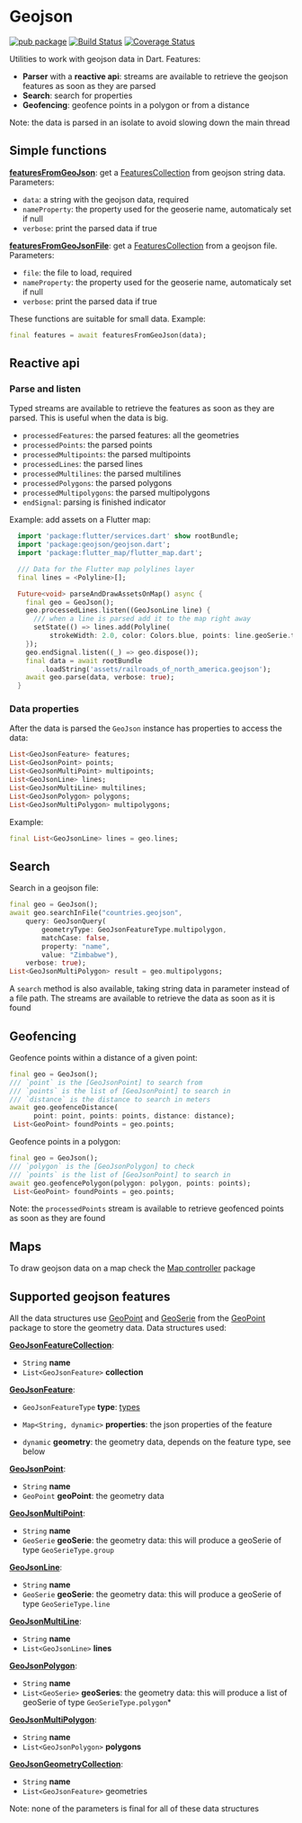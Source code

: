 # Geojson

[![pub package](https://img.shields.io/pub/v/geojson.svg)](https://pub.dartlang.org/packages/geojson) [![Build Status](https://travis-ci.org/synw/geojson.svg?branch=master)](https://travis-ci.org/synw/geojson) [![Coverage Status](https://coveralls.io/repos/github/synw/geojson/badge.svg?branch=master)](https://coveralls.io/github/synw/geojson?branch=master)

Utilities to work with geojson data in Dart. Features:

- **Parser** with a **reactive api**: streams are available to retrieve the geojson features as soon as they are parsed
- **Search**: search for properties
- **Geofencing**: geofence points in a polygon or from a distance

Note: the data is parsed in an isolate to avoid slowing down the main thread

## Simple functions

**[featuresFromGeoJson](https://pub.dev/documentation/geojson/latest/geojson/featuresFromGeoJson.html)**: get a [FeaturesCollection](https://pub.dev/documentation/geojson/latest/geojson/GeoJsonFeatureCollection-class.html) from geojson string data. Parameters:

- `data`: a string with the geojson data, required
- `nameProperty`: the property used for the geoserie name, automaticaly set if null
- `verbose`: print the parsed data if true

**[featuresFromGeoJsonFile](https://pub.dev/documentation/geojson/latest/geojson/featuresFromGeoJsonFile.html)**: get a [FeaturesCollection](https://pub.dev/documentation/geojson/latest/geojson/GeoJsonFeatureCollection-class.html) from a geojson file. Parameters:

- `file`: the file to load, required
- `nameProperty`: the property used for the geoserie name, automaticaly set if null
- `verbose`: print the parsed data if true

These functions are suitable for small data. Example:

```dart
final features = await featuresFromGeoJson(data);
```

## Reactive api

### Parse and listen

Typed streams are available to retrieve the features as soon as they are parsed. This is useful when the data is big.

- `processedFeatures`: the parsed features: all the geometries
- `processedPoints`: the parsed points
- `processedMultipoints`: the parsed multipoints
- `processedLines`: the parsed lines
- `processedMultilines`: the parsed multilines
- `processedPolygons`: the parsed polygons
- `processedMultipolygons`: the parsed multipolygons
- `endSignal`: parsing is finished indicator

Example: add assets on a Flutter map:

```dart
  import 'package:flutter/services.dart' show rootBundle;
  import 'package:geojson/geojson.dart';
  import 'package:flutter_map/flutter_map.dart';

  /// Data for the Flutter map polylines layer
  final lines = <Polyline>[];

  Future<void> parseAndDrawAssetsOnMap() async {
    final geo = GeoJson();
    geo.processedLines.listen((GeoJsonLine line) {
      /// when a line is parsed add it to the map right away
      setState(() => lines.add(Polyline(
          strokeWidth: 2.0, color: Colors.blue, points: line.geoSerie.toLatLng())));
    });
    geo.endSignal.listen((_) => geo.dispose());
    final data = await rootBundle
        .loadString('assets/railroads_of_north_america.geojson');
    await geo.parse(data, verbose: true);
  }
```

### Data properties

After the data is parsed the `GeoJson` instance has properties to access the data:

```dart
List<GeoJsonFeature> features;
List<GeoJsonPoint> points;
List<GeoJsonMultiPoint> multipoints;
List<GeoJsonLine> lines;
List<GeoJsonMultiLine> multilines;
List<GeoJsonPolygon> polygons;
List<GeoJsonMultiPolygon> multipolygons;
```

Example:

```dart
final List<GeoJsonLine> lines = geo.lines;
```

## Search

Search in  a geojson file:

```dart
final geo = GeoJson();
await geo.searchInFile("countries.geojson",
    query: GeoJsonQuery(
        geometryType: GeoJsonFeatureType.multipolygon,
        matchCase: false,
        property: "name",
        value: "Zimbabwe"),
    verbose: true);
List<GeoJsonMultiPolygon> result = geo.multipolygons;
```

A `search` method is also available, taking string data in parameter instead of a file path. The streams are available to retrieve the data as soon as it is found

## Geofencing

Geofence points within a distance of a given point:

   ```dart
   final geo = GeoJson();
   /// `point` is the [GeoJsonPoint] to search from
   /// `points` is the list of [GeoJsonPoint] to search in
   /// `distance` is the distance to search in meters
   await geo.geofenceDistance(
         point: point, points: points, distance: distance);
    List<GeoPoint> foundPoints = geo.points;
   ```

Geofence points in a polygon:

   ```dart
   final geo = GeoJson();
   /// `polygon` is the [GeoJsonPolygon] to check
   /// `points` is the list of [GeoJsonPoint] to search in
   await geo.geofencePolygon(polygon: polygon, points: points);
    List<GeoPoint> foundPoints = geo.points;
   ```

Note: the `processedPoints` stream is available to retrieve geofenced points as soon as they are found

## Maps

To draw geojson data on a map check the [Map controller](https://github.com/synw/map_controller#geojson-data) package

## Supported geojson features

All the data structures use [GeoPoint](https://pub.dev/documentation/geopoint/latest/geopoint/GeoPoint-class.html) and [GeoSerie](https://pub.dev/documentation/geopoint/latest/geopoint/GeoSerie-class.html) from the [GeoPoint](https://github.com/synw/geopoint) package to store the geometry data. Data structures used:

**[GeoJsonFeatureCollection](https://pub.dev/documentation/geojson/latest/geojson/GeoJsonFeatureCollection-class.html)**:

- `String` **name**
- `List<GeoJsonFeature>` **collection**

**[GeoJsonFeature](https://pub.dev/documentation/geojson/latest/geojson/GeoJsonFeature-class.html)**:

- `GeoJsonFeatureType` **type**: [types](https://pub.dev/documentation/geojson/latest/geojson/GeoJsonFeatureType-class.html)

- `Map<String, dynamic>` **properties**: the json properties of the feature
- `dynamic` **geometry**: the geometry data, depends on the feature type, see below

**[GeoJsonPoint](https://pub.dev/documentation/geojson/latest/geojson/GeoJsonPoint-class.html)**:

- `String` **name**
- `GeoPoint` **geoPoint**: the geometry data

**[GeoJsonMultiPoint](https://pub.dev/documentation/geojson/latest/geojson/GeoJsonMultiPoint-class.html)**:

- `String` **name**
- `GeoSerie` **geoSerie**: the geometry data: this will produce a geoSerie of type `GeoSerieType.group`

**[GeoJsonLine](https://pub.dev/documentation/geojson/latest/geojson/GeoJsonLine-class.html)**:

- `String` **name**
- `GeoSerie` **geoSerie**: the geometry data: this will produce a geoSerie of type `GeoSerieType.line`

**[GeoJsonMultiLine](https://pub.dev/documentation/geojson/latest/geojson/GeoJsonMultiLine-class.html)**:

- `String` **name**
- `List<GeoJsonLine>` **lines**

**[GeoJsonPolygon](https://pub.dev/documentation/geojson/latest/geojson/GeoJsonPolygon-class.html)**:

- `String` **name**
- `List<GeoSerie>` **geoSeries**: the geometry data: this will produce a list of geoSerie of type `GeoSerieType.polygon`*

**[GeoJsonMultiPolygon](https://pub.dev/documentation/geojson/latest/geojson/GeoJsonMultiPolygon-class.html)**:

- `String` **name**
- `List<GeoJsonPolygon>` **polygons**

**[GeoJsonGeometryCollection](https://pub.dev/documentation/geojson/latest/geojson/GeoJsonGeometryCollection-class.html)**:

- `String` **name**
- `List<GeoJsonFeature>` geometries

Note: none of the parameters is final for all of these data structures
